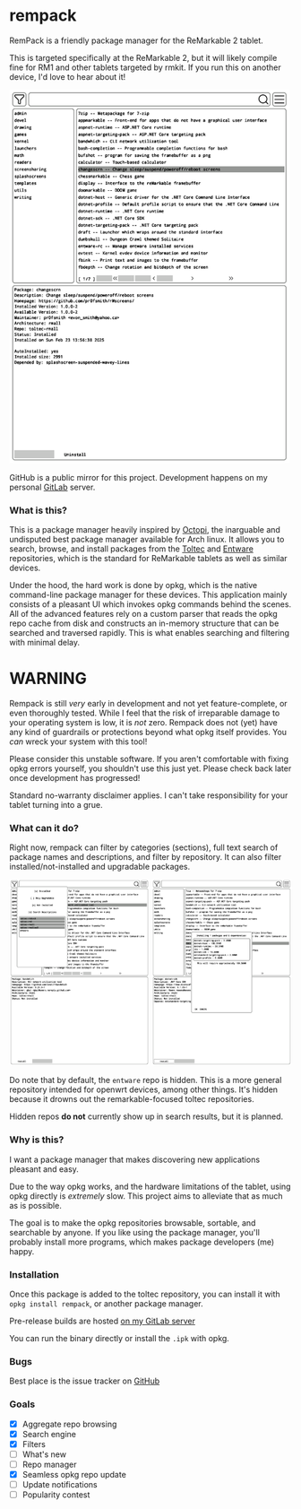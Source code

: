 # rempack

RemPack is a friendly package manager for the ReMarkable 2 tablet.

This is targeted specifically at the ReMarkable 2, but it will likely compile fine for RM1 and other tablets targeted by rmkit. If you run this on another device, I'd love to hear about it!


<img src="doc/2025-02-24T140203.777.png" width= 500></img>

GitHub is a public mirror for this project. Development happens on my personal [GitLab](https://gitlab.onionstorm.net/rolenthedeep/rempack) server.

### What is this?

This is a package manager heavily inspired by [Octopi](https://github.com/aarnt/octopi), the inarguable and undisputed best package manager available for Arch linux. It allows you to search, browse, and install packages from the [Toltec]() and [Entware]() repositories, which is the standard for ReMarkable tablets as well as similar devices.

Under the hood, the hard work is done by opkg, which is the native command-line package manager for these devices. This application mainly consists of a pleasant UI which invokes opkg commands behind the scenes. All of the advanced features rely on a custom parser that reads the opkg repo cache from disk and constructs an in-memory structure that can be searched and traversed rapidly. This is what enables searching and filtering with minimal delay.


# WARNING

Rempack is still *very* early in development and not yet feature-complete, or even thoroughly tested. While I feel that the risk of irreparable damage to your operating system is low, it is *not* zero. Rempack does not (yet) have any kind of guardrails or protections beyond what opkg itself provides. You *can* wreck your system with this tool!

Please consider this unstable software. If you aren't comfortable with fixing opkg errors yourself, you shouldn't use this just yet. Please check back later once development has progressed!

Standard no-warranty disclaimer applies. I can't take responsibility for your tablet turning into a grue.

### What can it do?

Right now, rempack can filter by categories (sections), full text search of package names and descriptions, and filter by repository. It can also filter installed/not-installed and upgradable packages. 

<img src="doc/2025-02-28T202159.810.png" width=250></img>
<img src="doc/2025-02-28T222919.796.png" width=250></img>

Do note that by default, the `entware` repo is hidden. This is a more general repository intended for openwrt devices, among other things. It's hidden because it drowns out the remarkable-focused toltec repositories.

Hidden repos **do not** currently show up in search results, but it is planned.

### Why is this?

I want a package manager that makes discovering new applications pleasant and easy.

Due to the way opkg works, and the hardware limitations of the tablet, using opkg directly is *extremely* slow. This project aims to alleviate that as much as is possible.

The goal is to make the opkg repositories browsable, sortable, and searchable by anyone. If you like using the package manager, you'll probably install more programs, which makes package developers (me) happy.

### Installation

Once this package is added to the toltec repository, you can install it with `opkg install rempack`, or another package manager.

Pre-release builds are hosted [on my GitLab server](https://gitlab.onionstorm.net/rolenthedeep/rempack/-/releases)

You can run the binary directly or install the `.ipk` with opkg.

### Bugs

Best place is the issue tracker on [GitHub](https://github.com/rexxar-tc/rempack/issues)

### Goals

- [x] Aggregate repo browsing
- [x] Search engine
- [x] Filters
- [ ] What's new
- [ ] Repo manager
- [x] Seamless opkg repo update
- [ ] Update notifications
- [ ] Popularity contest
